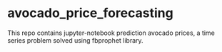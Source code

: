 # avocado_price_forecasting
This repo contains jupyter-notebook prediction avocado prices, a time series problem solved using fbprophet library.
